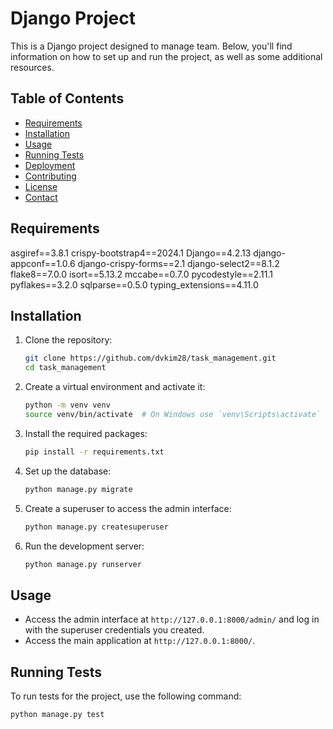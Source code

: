 # Django Project

This is a Django project designed to manage team. Below, you'll find information on how to set up and run the project, as well as some additional resources.

## Table of Contents

- [Requirements](#requirements)
- [Installation](#installation)
- [Usage](#usage)
- [Running Tests](#running-tests)
- [Deployment](#deployment)
- [Contributing](#contributing)
- [License](#license)
- [Contact](#contact)

## Requirements

asgiref==3.8.1
crispy-bootstrap4==2024.1
Django==4.2.13
django-appconf==1.0.6
django-crispy-forms==2.1
django-select2==8.1.2
flake8==7.0.0
isort==5.13.2
mccabe==0.7.0
pycodestyle==2.11.1
pyflakes==3.2.0
sqlparse==0.5.0
typing_extensions==4.11.0


## Installation

1. Clone the repository:

    ```sh
    git clone https://github.com/dvkim28/task_management.git
    cd task_management
    ```

2. Create a virtual environment and activate it:

    ```sh
    python -m venv venv
    source venv/bin/activate  # On Windows use `venv\Scripts\activate`
    ```

3. Install the required packages:

    ```sh
    pip install -r requirements.txt
    ```

4. Set up the database:

    ```sh
    python manage.py migrate
    ```

5. Create a superuser to access the admin interface:

    ```sh
    python manage.py createsuperuser
    ```

6. Run the development server:

    ```sh
    python manage.py runserver
    ```

## Usage

- Access the admin interface at `http://127.0.0.1:8000/admin/` and log in with the superuser credentials you created.
- Access the main application at `http://127.0.0.1:8000/`.

## Running Tests

To run tests for the project, use the following command:

```sh
python manage.py test